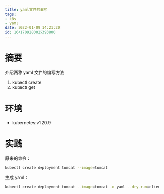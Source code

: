 ```yaml
---
title: yaml文件的编写
tags: 
- k8s
- yaml
date: 2022-01-09 14:21:20
id: 1641709280025393800
---
```

# 摘要

介绍两种 yaml 文件的编写方法

1. kubectl create
2. kubectl get

# 环境

-  kubernetes:v1.20.9 

# 实践

原来的命令：

```sh
kubectl create deployment tomcat --image=tomcat 
```

生成 yaml：

```sh
kubectl create deployment tomcat --image=tomcat -o yaml --dry-run=client
```













